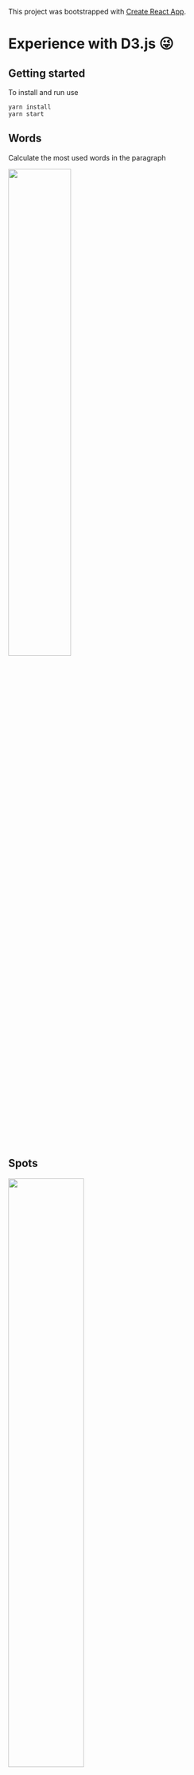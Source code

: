 This project was bootstrapped with [Create React App](https://github.com/facebookincubator/create-react-app).

# Experience with D3.js :stuck_out_tongue_winking_eye:

## Getting started

To install and run use

```
yarn install 
yarn start
```

## Words

Calculate the most used words in the paragraph

<img src="https://user-images.githubusercontent.com/22913344/39038356-012b505a-448c-11e8-8fbf-71d512ba4b4e.gif" data-canonical-src="https://user-images.githubusercontent.com/22913344/39038356-012b505a-448c-11e8-8fbf-71d512ba4b4e.gif" width="50%" />

## Spots

<img src="https://user-images.githubusercontent.com/22913344/39075690-b208cfd8-44ff-11e8-907f-4b526a757602.gif" data-canonical-src="https://user-images.githubusercontent.com/22913344/39075690-b208cfd8-44ff-11e8-907f-4b526a757602.gif" width="55%" />


To be continue...
